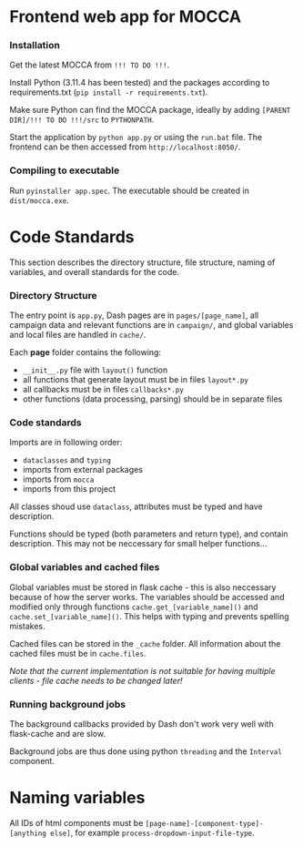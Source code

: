 # Frontend web app for MOCCA

### Installation
Get the latest MOCCA from `!!! TO DO !!!`.

Install Python (3.11.4 has been tested) and the packages according to requirements.txt (`pip install -r requirements.txt`).

Make sure Python can find the MOCCA package, ideally by adding `[PARENT DIR]/!!! TO DO !!!/src` to `PYTHONPATH`.

Start the application by `python app.py` or using the `run.bat` file. The frontend can be then accessed from `http://localhost:8050/`.

### Compiling to executable

Run `pyinstaller app.spec`. The executable should be created in `dist/mocca.exe`.

# Code Standards
This section describes the directory structure, file structure, naming of variables, and overall standards for the code.

### Directory Structure
The entry point is `app.py`, Dash pages are in `pages/[page_name]`,
all campaign data and relevant functions are in `campaign/`,
and global variables and local files are handled in `cache/`.

Each **page** folder contains the following:
 * `__init__.py` file with `layout()` function
 * all functions that generate layout must be in files `layout*.py`
 * all callbacks must be in files `callbacks*.py`
 * other functions (data processing, parsing) should be in separate files

### Code standards
Imports are in following order:
 * `dataclasses` and `typing`
 * imports from external packages
 * imports from `mocca`
 * imports from this project

All classes shoud use `dataclass`, attributes must be typed and have description.

Functions should be typed (both parameters and return type), and contain description. This may not be neccessary for small helper functions...

### Global variables and cached files
Global variables must be stored in flask cache - this is also neccessary because of how the server works. The variables should be accessed and modified only through functions `cache.get_[variable_name]()` and `cache.set_[variable_name]()`. This helps with typing and prevents spelling mistakes.

Cached files can be stored in the `_cache` folder. All information about the cached files must be in `cache.files`.

_Note that the current implementation is not suitable for having multiple clients - file cache needs to be changed later!_

### Running background jobs
The background callbacks provided by Dash don't work very well with flask-cache and are slow.

Background jobs are thus done using python `threading` and the `Interval` component.

# Naming variables
All IDs of html components must be `[page-name]-[component-type]-[anything else]`, for example `process-dropdown-input-file-type`.